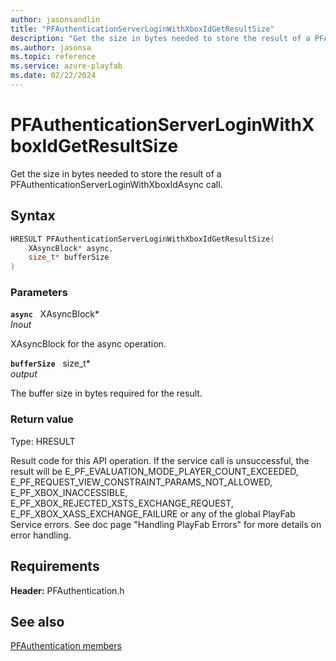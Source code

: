 ```yaml
---
author: jasonsandlin
title: "PFAuthenticationServerLoginWithXboxIdGetResultSize"
description: "Get the size in bytes needed to store the result of a PFAuthenticationServerLoginWithXboxIdAsync call."
ms.author: jasonsa
ms.topic: reference
ms.service: azure-playfab
ms.date: 02/22/2024
---
```


# PFAuthenticationServerLoginWithXboxIdGetResultSize  

Get the size in bytes needed to store the result of a PFAuthenticationServerLoginWithXboxIdAsync call.  

## Syntax  
  
```cpp
HRESULT PFAuthenticationServerLoginWithXboxIdGetResultSize(  
    XAsyncBlock* async,  
    size_t* bufferSize  
)  
```  
  
### Parameters  
  
**`async`** &nbsp; XAsyncBlock*  
*_Inout_*  
  
XAsyncBlock for the async operation.  
  
**`bufferSize`** &nbsp; size_t*  
*output*  
  
The buffer size in bytes required for the result.  
  
  
### Return value
Type: HRESULT
  
Result code for this API operation. If the service call is unsuccessful, the result will be E_PF_EVALUATION_MODE_PLAYER_COUNT_EXCEEDED, E_PF_REQUEST_VIEW_CONSTRAINT_PARAMS_NOT_ALLOWED, E_PF_XBOX_INACCESSIBLE, E_PF_XBOX_REJECTED_XSTS_EXCHANGE_REQUEST, E_PF_XBOX_XASS_EXCHANGE_FAILURE or any of the global PlayFab Service errors. See doc page "Handling PlayFab Errors" for more details on error handling.
  
  
## Requirements  
  
**Header:** PFAuthentication.h
  
## See also  
[PFAuthentication members](../pfauthentication_members.md)  

  
  
